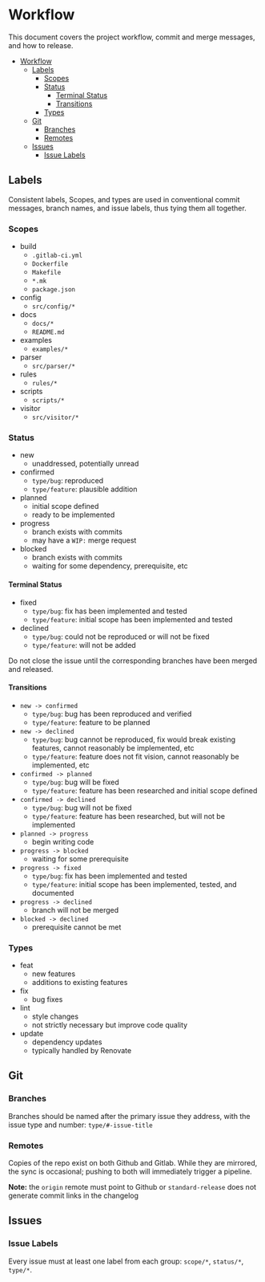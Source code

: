 # Workflow

This document covers the project workflow, commit and merge messages, and how to release.

- [Workflow](#Workflow)
  - [Labels](#Labels)
    - [Scopes](#Scopes)
    - [Status](#Status)
      - [Terminal Status](#Terminal-Status)
      - [Transitions](#Transitions)
    - [Types](#Types)
  - [Git](#Git)
    - [Branches](#Branches)
    - [Remotes](#Remotes)
  - [Issues](#Issues)
    - [Issue Labels](#Issue-Labels)

## Labels

Consistent labels, Scopes, and types are used in conventional commit messages, branch names, and issue labels, thus
tying them all together.

### Scopes

- build
  - `.gitlab-ci.yml`
  - `Dockerfile`
  - `Makefile`
  - `*.mk`
  - `package.json`
- config
  - `src/config/*`
- docs
  - `docs/*`
  - `README.md`
- examples
  - `examples/*`
- parser
  - `src/parser/*`
- rules
  - `rules/*`
- scripts
  - `scripts/*`
- visitor
  - `src/visitor/*`

### Status

- new
  - unaddressed, potentially unread
- confirmed
  - `type/bug`: reproduced
  - `type/feature`: plausible addition
- planned
  - initial scope defined
  - ready to be implemented
- progress
  - branch exists with commits
  - may have a `WIP:` merge request
- blocked
  - branch exists with commits
  - waiting for some dependency, prerequisite, etc

#### Terminal Status

- fixed
  - `type/bug`: fix has been implemented and tested
  - `type/feature`: initial scope has been implemented and tested
- declined
  - `type/bug`: could not be reproduced or will not be fixed
  - `type/feature`: will not be added

Do not close the issue until the corresponding branches have been merged and released.

#### Transitions

- `new -> confirmed`
  - `type/bug`: bug has been reproduced and verified
  - `type/feature`: feature to be planned
- `new -> declined`
  - `type/bug`: bug cannot be reproduced, fix would break existing features, cannot reasonably be implemented, etc
  - `type/feature`: feature does not fit vision, cannot reasonably be implemented, etc
- `confirmed -> planned`
  - `type/bug`: bug will be fixed
  - `type/feature`: feature has been researched and initial scope defined
- `confirmed -> declined`
  - `type/bug`: bug will not be fixed
  - `type/feature`: feature has been researched, but will not be implemented
- `planned -> progress`
  - begin writing code
- `progress -> blocked`
  - waiting for some prerequisite
- `progress -> fixed`
  - `type/bug`: fix has been implemented and tested
  - `type/feature`: initial scope has been implemented, tested, and documented
- `progress -> declined`
  - branch will not be merged
- `blocked -> declined`
  - prerequisite cannot be met

### Types

- feat
  - new features
  - additions to existing features
- fix
  - bug fixes
- lint
  - style changes
  - not strictly necessary but improve code quality
- update
  - dependency updates
  - typically handled by Renovate

## Git

### Branches

Branches should be named after the primary issue they address, with the issue type and number: `type/#-issue-title`

### Remotes

Copies of the repo exist on both Github and Gitlab. While they are mirrored, the sync is occasional; pushing to both
will immediately trigger a pipeline.

**Note:** the `origin` remote must point to Github or `standard-release` does not generate commit links in the
changelog

## Issues

### Issue Labels

Every issue must at least one label from each group: `scope/*`, `status/*`, `type/*`.
